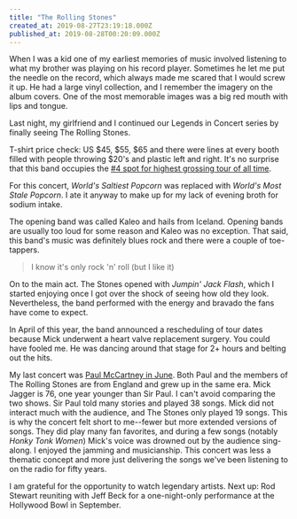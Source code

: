 ```yaml
---
title: "The Rolling Stones"
created_at: 2019-08-27T23:19:18.000Z
published_at: 2019-08-28T00:20:09.000Z
---
```

When I was a kid one of my earliest memories of music involved listening to what my brother was playing on his record player. Sometimes he let me put the needle on the record, which always made me scared that I would screw it up. He had a large vinyl collection, and I remember the imagery on the album covers. One of the most memorable images was a big red mouth with lips and tongue. 

Last night, my girlfriend and I continued our Legends in Concert series by finally seeing The Rolling Stones. 

T-shirt price check: US $45, $55, $65 and there were lines at every booth filled with people throwing $20's and plastic left and right. It's no surprise that this band occupies the [#4 spot for highest grossing tour of all time](https://en.wikipedia.org/wiki/List_of_highest-grossing_concert_tours). 

For this concert, _World's Saltiest Popcorn_ was replaced with _World's Most Stale Popcorn_. I ate it anyway to make up for my lack of evening broth for sodium intake.

The opening band was called Kaleo and hails from Iceland. Opening bands are usually too loud for some reason and Kaleo was no exception. That said, this band's music was definitely blues rock and there were a couple of toe-tappers.

> I know it's only rock 'n' roll (but I like it)

On to the main act. The Stones opened with _Jumpin' Jack Flash_, which I started enjoying once I got over the shock of seeing how old they look. Nevertheless, the band performed with the energy and bravado the fans have come to expect.

In April of this year, the band announced a rescheduling of tour dates because Mick underwent a heart valve replacement surgery. You could have fooled me. He was dancing around that stage for 2+ hours and belting out the hits.

My last concert was [Paul McCartney in June](https://200wordsaday.com/words/sir-paul-mccartney-212445d14d27e7ad42). Both Paul and the members of The Rolling Stones are from England and grew up in the same era. Mick Jagger is 76, one year younger than Sir Paul. I can't avoid comparing the two shows. Sir Paul told many stories and played 38 songs. Mick did not interact much with the audience, and The Stones only played 19 songs. This is why the concert felt short to me--fewer but more extended versions of songs. They did play many fan favorites, and during a few songs (notably _Honky Tonk Women_) Mick's voice was drowned out by the audience sing-along. I enjoyed the jamming and musicianship. This concert was less a thematic concept and more just delivering the songs we've been listening to on the radio for fifty years.

I am grateful for the opportunity to watch legendary artists. Next up: Rod Stewart reuniting with Jeff Beck for a one-night-only performance at the Hollywood Bowl in September.
